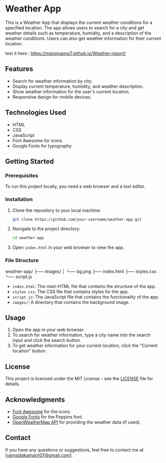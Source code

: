 # Weather App

This is a Weather App that displays the current weather conditions for a specified location. The app allows users to search for a city and get weather details such as temperature, humidity, and a description of the weather conditions. Users can also get weather information for their current location.

test it here : https://manojvamsi7.github.io/Weather-report/

## Features

- Search for weather information by city.
- Display current temperature, humidity, and weather description.
- Show weather information for the user's current location.
- Responsive design for mobile devices.

## Technologies Used

- HTML
- CSS
- JavaScript
- Font Awesome for icons
- Google Fonts for typography

## Getting Started

### Prerequisites

To run this project locally, you need a web browser and a text editor. 

### Installation

1. Clone the repository to your local machine:

    ```bash
    git clone https://github.com/your-username/weather-app.git
    ```

2. Navigate to the project directory:

    ```bash
    cd weather-app
    ```

3. Open `index.html` in your web browser to view the app.

### File Structure

weather-app/
├── images/
│ └── bg.png
├── index.html
├── styles.css
└── script.js


- `index.html`: The main HTML file that contains the structure of the app.
- `styles.css`: The CSS file that contains styles for the app.
- `script.js`: The JavaScript file that contains the functionality of the app.
- `images/`: A directory that contains the background image.

## Usage

1. Open the app in your web browser.
2. To search for weather information, type a city name into the search input and click the search button.
3. To get weather information for your current location, click the "Current location" button.

## License

This project is licensed under the MIT License - see the [LICENSE](LICENSE) file for details.

## Acknowledgments

- [Font Awesome](https://fontawesome.com/) for the icons.
- [Google Fonts](https://fonts.google.com/) for the Poppins font.
- [OpenWeatherMap API](https://openweathermap.org/api) for providing the weather data (if used).

## Contact

If you have any questions or suggestions, feel free to contact me at [vamsidakamarri07@gmail.com].
